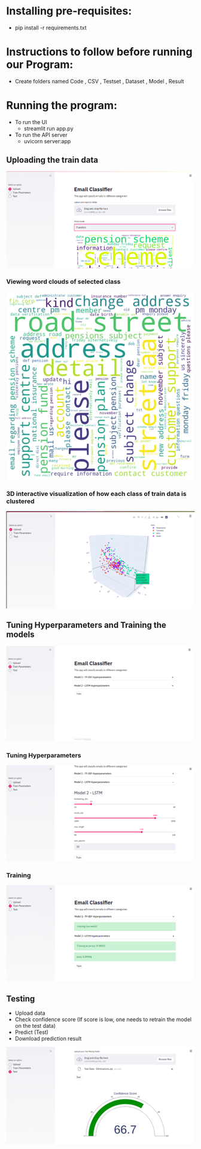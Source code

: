 # Installing pre-requisites:
* pip install -r requirements.txt

# Instructions to follow before running our Program:
* Create folders named Code , CSV , Testset , Dataset , Model , Result

# Running the program:
* To run the UI
  * streamlit run app.py
* To run the API server
  * uvicorn server:app
## Uploading the train data
![Upload train files](Pictures/upload.png?raw=true "Upload data to be trained")
### Viewing word clouds of selected class
![Upload train files](Pictures/mdu.png?raw=true "MDU word cloud")
### 3D interactive visualization of how each class of train data is clustered
![Upload train files](Pictures/3dplot.png?raw=true "3D visualization")

## Tuning Hyperparameters and Training the models
![Upload train files](Pictures/train.png?raw=true "Models used")
### Tuning Hyperparameters
![Upload train files](Pictures/trainhyper.png?raw=true "Tuning the hyperparameters of the LSTM model")
### Training
![Upload train files](Pictures/trainsuccess.png?raw=true "Training state, accuracy, and loss")

## Testing
* Upload data
* Check confidence score (If score is low, one needs to retrain the model on the test data)
* Predict (Test)
* Download prediction result

![Upload train files](Pictures/test+confidence.png?raw=true "Upload Data, Confidence Score, Predict (Test), Download Result")
